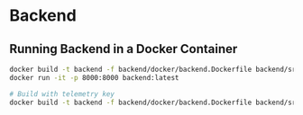 # Backend

## Running Backend in a Docker Container

```zsh
docker build -t backend -f backend/docker/backend.Dockerfile backend/src/chris_package
docker run -it -p 8000:8000 backend:latest

# Build with telemetry key
docker build -t backend -f backend/docker/backend.Dockerfile backend/src/chris_package --build-arg TELEMETRY_KEY=<key>
```
